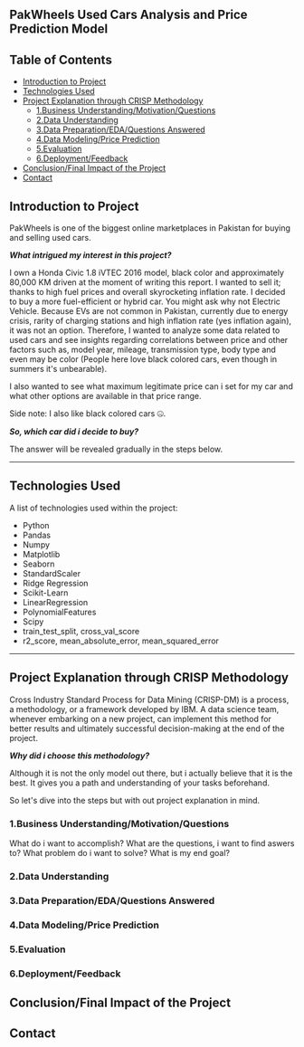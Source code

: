 ## PakWheels Used Cars Analysis and Price Prediction Model
## Table of Contents
* [Introduction to Project](https://github.com/WaheedAhmad-DS/PakWheels-Used-Cars-Analysis/edit/main/README.md#introduction-to-project)
* [Technologies Used](https://github.com/WaheedAhmad-DS/PakWheels-Used-Cars-Analysis/edit/main/README.md#technologies-used)
* [Project Explanation through CRISP Methodology](https://github.com/WaheedAhmad-DS/PakWheels-Used-Cars-Analysis/edit/main/README.md#project-explanation-through-crisp-methodology)                
    * [1.Business Understanding/Motivation/Questions](https://github.com/WaheedAhmad-DS/PakWheels-Used-Cars-Analysis/edit/main/README.md#1business-understandingmotivationquestions)      
    * [2.Data Understanding](https://github.com/WaheedAhmad-DS/PakWheels-Used-Cars-Analysis/edit/main/README.md#2data-understanding)      
    * [3.Data Preparation/EDA/Questions Answered](https://github.com/WaheedAhmad-DS/PakWheels-Used-Cars-Analysis/edit/main/README.md#3data-preparationedaquestions-answered)        
    * [4.Data Modeling/Price Prediction](https://github.com/WaheedAhmad-DS/PakWheels-Used-Cars-Analysis/edit/main/README.md#4data-modellingprice-prediction)     
    * [5.Evaluation](https://github.com/WaheedAhmad-DS/PakWheels-Used-Cars-Analysis/edit/main/README.md#5evaluation)     
    * [6.Deployment/Feedback](https://github.com/WaheedAhmad-DS/PakWheels-Used-Cars-Analysis/edit/main/README.md#6deploymentfeedback)
* [Conclusion/Final Impact of the Project](https://github.com/WaheedAhmad-DS/PakWheels-Used-Cars-Analysis/edit/main/README.md#conclusionfinal-impact-of-the-project)
* [Contact](https://github.com/WaheedAhmad-DS/PakWheels-Used-Cars-Analysis/edit/main/README.md#contact)  

## Introduction to Project 
PakWheels is one of the biggest online marketplaces in Pakistan for buying and selling used cars.             

***What intrigued my interest in this project?***              

I own a Honda Civic 1.8 iVTEC 2016 model, black color and approximately 80,000 KM driven at the moment of writing this report. I wanted to sell it; thanks to high fuel prices and overall skyrocketing inflation rate. I decided to buy a more fuel-efficient or hybrid car. You might ask why not Electric Vehicle. Because EVs are not common in Pakistan, currently due to energy crisis, rarity of charging stations and high inflation rate (yes inflation again), it was not an option. Therefore, I wanted to analyze some data related to used cars and see insights regarding correlations between price and other factors such as, model year, mileage, transmission type, body type and even may be color (People here love black colored cars, even though in summers it's unbearable).          

I also wanted to see what maximum legitimate price can i set for my car and what other options are available in that price range.       

Side note: I also like black colored cars 🤐.  

***So, which car did i decide to buy?***        

The answer will be revealed gradually in the steps below.
***

## Technologies Used  
A list of technologies used within the project:
* Python
* Pandas
* Numpy
* Matplotlib
* Seaborn
* StandardScaler
* Ridge Regression
* Scikit-Learn
* LinearRegression
* PolynomialFeatures
* Scipy
* train_test_split, cross_val_score
* r2_score, mean_absolute_error, mean_squared_error
***

## Project Explanation through CRISP Methodology
Cross Industry Standard Process for Data Mining (CRISP-DM) is a process, a methodology, or a framework developed by IBM. A data science team, whenever embarking on a new project, can implement this method for better results and ultimately successful decision-making at the end of the project. 

***Why did i choose this methodology?***

Although it is not the only model out there, but i actually believe that it is the best. It gives you a path and understanding of your tasks beforehand. 

So let's dive into the steps but with out project explanation in mind. 

### 1.Business Understanding/Motivation/Questions 
What do i want to accomplish? What are the questions, i want to find aswers to? What problem do i want to solve? What is my end goal?

### 2.Data Understanding 
### 3.Data Preparation/EDA/Questions Answered
### 4.Data Modeling/Price Prediction
### 5.Evaluation
### 6.Deployment/Feedback
## Conclusion/Final Impact of the Project
## Contact 


